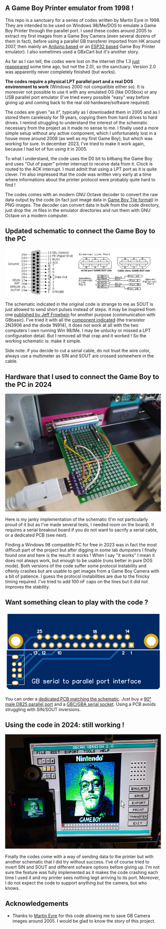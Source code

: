 ## A Game Boy Printer emulator from 1998 !

This repo is a sanctuary for a series of codes written by Martin Eyre in 1998. They are intended to be used on Windows 98/Me/DOS to emulate a Game Boy Printer through the parallel port. I used these codes around 2005 to extract my first images from a Game Boy Camera (even several dozens of them in fact), before using a parallel GB transferer imported from HK around 2007, then mainly an [Arduino based](https://github.com/mofosyne/arduino-gameboy-printer-emulator) or an [ESP32 based](https://github.com/zenaro147/NeoGB-Printer) Game Boy Printer emulator). I also sometimes used a GBxCart but it's another story.

As far as I can tell, the codes were lost on the internet (the 1.3 [just reappeared](https://www.gamebrew.org/wiki/Gameboy_Printer_Emulator_GB) some time ago, but not the 2.0), so the sanctuary. Version 2.0 was apparently never completely finished (but works).

**The codes require a physical LPT parallel port and a real DOS environment to work** (Windows 2000 not compatible either so). It is moreover not possible to use it with any emulated OS (like DOSbox) or any USB parallel port emulator (I've tried every possible "easy" way before giving up and coming back to the real old hardware/software required).

The codes are given "as it", typically as I downloaded them in 2005 and as I stored them carelessly for 19 years, copying them from hard drives to hard drives. I remind struggling to understand the interest of the schematic necessary from the project as it made no sense to me. I finally used a more simple setup without any active component, which I unfortunately lost in a house move around 2008 (as well as my first Game Boy), but which was working for sure. In december 2023, I've tried to make it work again, because I had lot of fun using it in 2005.

To what I understand, the code uses the D0 bit to bitbang the Game Boy and uses "Out of paper" printer interrupt to receive data from it. Clock is routed to the ACK interrupt. I must admit that using a LPT port as it is quite clever. I'm also impressed that the code was written very early at a time where informations about the printer protocol were probably quite hard to find !

The codes comes with an modern GNU Octave decoder to convert the raw data output by the code (in fact just image data in [Game Boy Tile format](https://www.huderlem.com/demos/gameboy2bpp.html)) in PNG images. The decoder can convert data in bulk from the code directory, just drop the .m files in the emulator directories and run them with GNU Octave on a modern computer.

## Updated schematic to connect the Game Boy to the PC

![Hardware](Pictures/Pinout_2024.png)

The schematic indicated in the original code is strange to me as SOUT is just allowed to send short pulses instead of steps. It may be inspired from one [published by Jeff Frowhein](https://www.devrs.com/gb/files/hardware.html) for another purpose (communication with GBbasic). I've tried it with all the [component indicated](https://www.devrs.com/gb/files/gb2pp7.gif) (the transistor 2N3906 and the diode 1N914), it does not work at all with the two computers I own running Win 98/Me. I may be unlucky or missed a LPT configuration detail. But I removed all that crap and it worked ! So the working schematic is: make it simple.

Side note: if you decide to cut a serial cable, do not trust the wire color, always use a multimeter as SIN and SOUT are crossed somewhere in the cable.

## Hardware that I used to connect the Game Boy to the PC in 2024

![Hardware](Pictures/Hardware.png)

Here is my janky implementation of the schematic (I'm not particularly proud of it but as I've made several tests, I needed room on the board). It requires a serial breakout board if you do not want to sacrify a serial cable, or a dedicated PCB (see next).

Finding a Windows 98 compatible PC for free in 2023 was in fact the most difficult part of the project but after digging in some lab dumpsters I finally found one and here is the result: it works ! When I say "it works" I mean it does not always work, but enough to be usable (runs better in pure DOS mode). Both versions of the code suffer some protocol instability and oftenly crashes but are usable to get images from a Game Boy Camera with a bit of patience. I guess the protocol instabilities are due to the finicky timing required. I've tried to add 100 nF caps on the lines but it did not improves the stability.

## Want something clean to play with the code ?

![Hardware](PCB/PCB.png)

You can order a [dedicated PCB matching the schematic](/PCB). Just buy a [90° male DB25 parallel port](https://fr.aliexpress.com/item/1005006186899118.html) and a [GBC/GBA serial socket](https://fr.aliexpress.com/item/1005006358075502.html). Using a PCB avoids struggling with SIN/SOUT inversions.

## Using the code in 2024: still working !

![Hardware](Pictures/Results.png)

Finally the codes come with a way of sending data to the printer but with another schematic that I did try without success. I've of course tried to invert SIN and SOUT and different sofware options before giving up. I'm not sure the feature was fully implemented as it makes the code crashing each time I used it and my printer sees nothing legit arriving to its port. Moreover, I do not expect the code to support anything but the camera, but who knows.

## Acknowledgements

- Thanks to [Martin Eyre](https://web.archive.org/web/20000915214526/http://skyscraper.fortunecity.com/macro/730/) for this code allowing me to save GB Camera images around 2005. I would be glad to know the story of this project.
